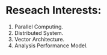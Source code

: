 
# Reseach Interests:
1. Parallel Computing.
2. Distributed System. 
3. Vector Architecture. 
4. Analysis Performance Model.


```
```

